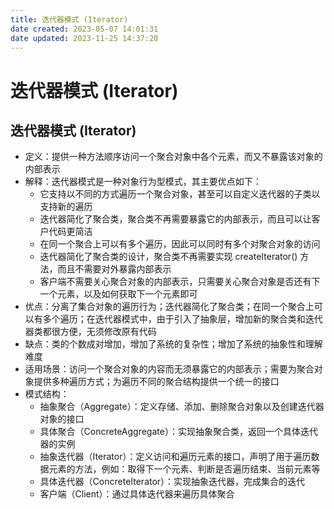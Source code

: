 ```yaml
---
title: 迭代器模式 (Iterator)
date created: 2023-05-07 14:01:31
date updated: 2023-11-25 14:37:20
---
```


# 迭代器模式 (Iterator)

## 迭代器模式 (Iterator)

- 定义：提供一种方法顺序访问一个聚合对象中各个元素，而又不暴露该对象的内部表示
- 解释：迭代器模式是一种对象行为型模式，其主要优点如下：
  - 它支持以不同的方式遍历一个聚合对象，甚至可以自定义迭代器的子类以支持新的遍历
  - 迭代器简化了聚合类，聚合类不再需要暴露它的内部表示，而且可以让客户代码更简洁
  - 在同一个聚合上可以有多个遍历，因此可以同时有多个对聚合对象的访问
  - 迭代器简化了聚合类的设计，聚合类不再需要实现 createIterator() 方法，而且不需要对外暴露内部表示
  - 客户端不需要关心聚合对象的内部表示，只需要关心聚合对象是否还有下一个元素，以及如何获取下一个元素即可
- 优点：分离了集合对象的遍历行为；迭代器简化了聚合类；在同一个聚合上可以有多个遍历；在迭代器模式中，由于引入了抽象层，增加新的聚合类和迭代器类都很方便，无须修改原有代码
- 缺点：类的个数成对增加，增加了系统的复杂性；增加了系统的抽象性和理解难度
- 适用场景：访问一个聚合对象的内容而无须暴露它的内部表示；需要为聚合对象提供多种遍历方式；为遍历不同的聚合结构提供一个统一的接口
- 模式结构：
  - 抽象聚合（Aggregate）：定义存储、添加、删除聚合对象以及创建迭代器对象的接口
  - 具体聚合（ConcreteAggregate）：实现抽象聚合类，返回一个具体迭代器的实例
  - 抽象迭代器（Iterator）：定义访问和遍历元素的接口，声明了用于遍历数据元素的方法，例如：取得下一个元素、判断是否遍历结束、当前元素等
  - 具体迭代器（ConcreteIterator）：实现抽象迭代器，完成集合的迭代
  - 客户端（Client）：通过具体迭代器来遍历具体聚合

